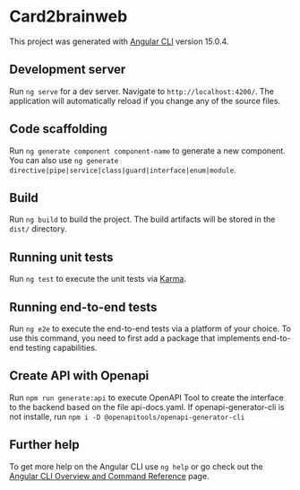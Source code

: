 # Card2brainweb

This project was generated with [Angular CLI](https://github.com/angular/angular-cli) version 15.0.4.

## Development server

Run `ng serve` for a dev server. Navigate to `http://localhost:4200/`. The application will automatically reload if you change any of the source files.

## Code scaffolding

Run `ng generate component component-name` to generate a new component. You can also use `ng generate directive|pipe|service|class|guard|interface|enum|module`.

## Build

Run `ng build` to build the project. The build artifacts will be stored in the `dist/` directory.

## Running unit tests

Run `ng test` to execute the unit tests via [Karma](https://karma-runner.github.io).

## Running end-to-end tests

Run `ng e2e` to execute the end-to-end tests via a platform of your choice. To use this command, you need to first add a package that implements end-to-end testing capabilities.

## Create API with Openapi 

Run `npm run generate:api` to execute OpenAPI Tool to create the interface to the backend based on the file api-docs.yaml.
If openapi-generator-cli is not installe, run `npm i -D @openapitools/openapi-generator-cli`

## Further help

To get more help on the Angular CLI use `ng help` or go check out the [Angular CLI Overview and Command Reference](https://angular.io/cli) page.

